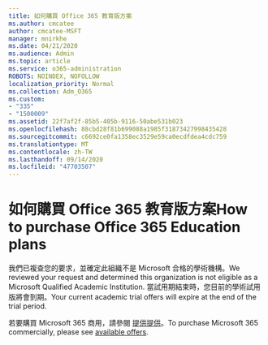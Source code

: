 ```yaml
---
title: 如何購買 Office 365 教育版方案
ms.author: cmcatee
author: cmcatee-MSFT
manager: mnirkhe
ms.date: 04/21/2020
ms.audience: Admin
ms.topic: article
ms.service: o365-administration
ROBOTS: NOINDEX, NOFOLLOW
localization_priority: Normal
ms.collection: Adm_O365
ms.custom:
- "335"
- "1500009"
ms.assetid: 22f7af2f-85b5-405b-9116-50abe531b023
ms.openlocfilehash: 88cbd28f81b699088a1985f31873427998435428
ms.sourcegitcommit: c6692ce0fa1358ec3529e59ca0ecdfdea4cdc759
ms.translationtype: MT
ms.contentlocale: zh-TW
ms.lasthandoff: 09/14/2020
ms.locfileid: "47703507"
---
```

# <a name="how-to-purchase-office-365-education-plans"></a><span data-ttu-id="02db6-102">如何購買 Office 365 教育版方案</span><span class="sxs-lookup"><span data-stu-id="02db6-102">How to purchase Office 365 Education plans</span></span>

<span data-ttu-id="02db6-103">我們已複查您的要求，並確定此組織不是 Microsoft 合格的學術機構。</span><span class="sxs-lookup"><span data-stu-id="02db6-103">We reviewed your request and determined this organization is not eligible as a Microsoft Qualified Academic Institution.</span></span> <span data-ttu-id="02db6-104">當試用期結束時，您目前的學術試用版將會到期。</span><span class="sxs-lookup"><span data-stu-id="02db6-104">Your current academic trial offers will expire at the end of the trial period.</span></span>
  
<span data-ttu-id="02db6-105">若要購買 Microsoft 365 商用，請參閱 [提供提供](https://go.microsoft.com/fwlink/p/?linkid=868433)。</span><span class="sxs-lookup"><span data-stu-id="02db6-105">To purchase Microsoft 365 commercially, please see [available offers](https://go.microsoft.com/fwlink/p/?linkid=868433).</span></span>  